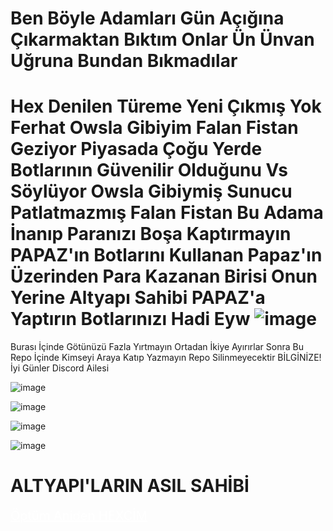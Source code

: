# Ben Böyle Adamları Gün Açığına Çıkarmaktan Bıktım Onlar Ün Ünvan Uğruna Bundan Bıkmadılar
# Hex Denilen Türeme Yeni Çıkmış Yok Ferhat Owsla Gibiyim Falan Fistan Geziyor Piyasada Çoğu Yerde Botlarının Güvenilir Olduğunu Vs Söylüyor Owsla Gibiymiş Sunucu Patlatmazmış Falan Fistan Bu Adama İnanıp Paranızı Boşa Kaptırmayın PAPAZ'ın Botlarını Kullanan Papaz'ın Üzerinden Para Kazanan Birisi Onun Yerine Altyapı Sahibi PAPAZ'a Yaptırın Botlarınızı Hadi Eyw ![image](https://github.com/ravgar/Hex-Owsla-Ablam/assets/97904458/2672f03c-cadc-48cc-9b55-8241b01e47e7)
Burası İçinde Götünüzü Fazla Yırtmayın Ortadan İkiye Ayırırlar Sonra Bu Repo İçinde Kimseyi Araya Katıp Yazmayın Repo Silinmeyecektir BİLGİNİZE! İyi Günler Discord Ailesi

![image](https://github.com/ravgar/Hex-Owsla-Ablam/assets/97904458/53c02f5a-f74b-4762-95e7-c8dcebe80e21)

![image](https://github.com/ravgar/Hex-Owsla-Ablam/assets/97904458/b06ca55c-536b-494f-af47-34c1edd085bf)

![image](https://github.com/ravgar/Hex-Owsla-Ablam/assets/97904458/fc15042c-6507-4dd2-b2d6-4f52dd0a494b)

![image](https://github.com/ravgar/Hex-Owsla-Ablam/assets/97904458/63bce6c9-7abf-46c7-90f5-dc1eee6f3bdf)
# ALTYAPI'LARIN ASIL SAHİBİ

<a href="#" class="btn btn-danger" style="color: white; font-size: 20px;">Öptüm Aniden HEXCİM</a>
